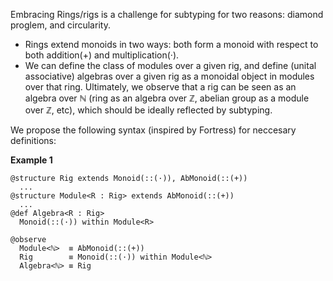 Embracing Rings/rigs is a challenge for subtyping for two reasons: diamond proglem, and circularity.
- Rings extend monoids in two ways: both form a monoid with respect to both addition(+) and multiplication(·).
- We can define the class of modules over a given rig, and define (unital associative) algebras over a given rig as a monoidal object in modules over that ring.
Ultimately, we observe that a rig can be seen as an algebra over ℕ (ring as an algebra over ℤ, abelian group as a module over ℤ, etc), which should be ideally reflected by subtyping.

We propose the following syntax (inspired by Fortress) for neccesary definitions:

**Example 1**
```
@structure Rig extends Monoid(::(·)), AbMonoid(::(+))
  ...
@structure Module<R : Rig> extends AbMonoid(::(+))
  ...
@def Algebra<R : Rig>
  Monoid(::(·)) within Module<R>

@observe
  Module<ℕ>  ≡ AbMonoid(::(+))
  Rig        ≡ Monoid(::(·)) within Module<ℕ>
  Algebra<ℕ> ≡ Rig
```
